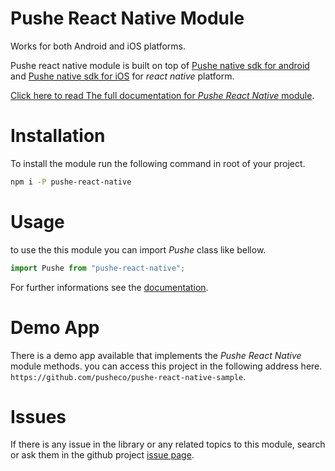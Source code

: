 
# Pushe React Native Module

Works for both Android and iOS platforms.

Pushe react native module is built on top of [Pushe native sdk for android][pushe-native-android-doc] and [Pushe native sdk for iOS][pushe-native-ios-doc] for *react native* platform.

[Click here to read The full documentation for *Pushe React Native* module][pushe-react-native-doc].


# Installation

To install the module run the following command in root of your project.

```bash
npm i -P pushe-react-native
```

# Usage

to use the this module you can import *Pushe* class like bellow.

```js
import Pushe from "pushe-react-native";
```

For further informations see the [documentation][pushe-react-native-doc].


# Demo App

There is a demo app available that implements the *Pushe React Native* module methods.
you can access this project in the following address here.
`https://github.com/pusheco/pushe-react-native-sample`.

# Issues

If there is any issue in the library or any related topics to this module, search or ask them in the github project [issue page][repo-issues].


[pushe-react-native-doc]: http://docs.pushe.co/docs/react-native/intro
[pushe-native-android-doc]: http://docs.pushe.co/docs/android/intro/
[pushe-native-ios-doc]: http://docs.pushe.co/docs/ios/intro/
[repo-issues]: https://github.com/pusheco/pushe-react-native/issues